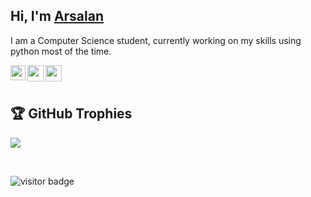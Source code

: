 ## Hi, I'm [Arsalan](https://t.me/a092devs) 

I am a Computer Science student, currently working on my skills using python most of the time.

<a href="https://www.linkedin.com/in/a092devs/">
  <img align="left" width="24px" src="https://www.svgrepo.com/show/448234/linkedin.svg"  />
</a>
<a href="https://twitter.com/a092devs">
  <img align="left" width="26px" src="https://www.svgrepo.com/show/475689/twitter-color.svg" />
</a>
<a href="mailto:arsalanakhtar0@gmail.com">
  <img align="left" width="26px" src="https://www.svgrepo.com/show/400199/email.svg" />
</a>

<br />
<br />

## 🏆 GitHub Trophies
![](https://github-profile-trophy.vercel.app/?username=a092devs&theme=flat&no-frame=false&no-bg=false&margin-w=4)

<br />

![visitor badge](https://visitor-badge.laobi.icu/badge?page_id=a092devs.visitor-badge)
